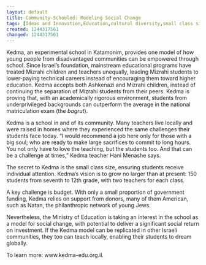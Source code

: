 ```yaml
---
layout: default
title: Community-Schooled: Modeling Social Change
tags: [Ideas and Innovation,Education,cultural diversity,small class sizes]
created: 1244317561
changed: 1244317561
---
```

<p>Kedma, an experimental school&nbsp;in Katamonim, provides one&nbsp;model of how young people from&nbsp;disadvantaged communities&nbsp;can be empowered through school. Since&nbsp;Israel&rsquo;s foundation, mainstream educational&nbsp;programs have treated Mizrahi children and&nbsp;teachers unequally, leading Mizrahi students&nbsp;to lower-paying technical careers instead of&nbsp;encouraging them toward higher education.&nbsp;Kedma accepts both Ashkenazi and Mizrahi&nbsp;children, instead of continuing the separation&nbsp;of Mizrahi students from their peers. Kedma&nbsp;is proving that, with an academically rigorous&nbsp;environment, students from underprivileged&nbsp;backgrounds can outperform the average in the&nbsp;national matriculation exam (the&nbsp;<em>bagrut</em>).</p>
<p>
<p>Kedma is a school in and of its community.&nbsp;Many teachers live locally and were raised in homes&nbsp;where they experienced the same challenges&nbsp;their students face today. &ldquo;I would recommend a&nbsp;job here only for those with a big soul; who are&nbsp;ready to make large sacrifices to commit to long&nbsp;hours. You not only have to love the teaching, but&nbsp;the students too. And that can be a challenge at&nbsp;times,&rdquo; Kedma teacher Hani Menashe says.</p>
<p>
<p>The secret to Kedma is the small class size,&nbsp;ensuring students receive individual attention.&nbsp;Kedma&rsquo;s vision is to grow no larger than at&nbsp;present: 150 students from seventh to 12th grade,&nbsp;with two teachers for each class.</p>
<p>A key challenge is budget. With only&nbsp;a small proportion of government funding,&nbsp;Kedma relies on support from donors,&nbsp;many of them American, such as Natan, the&nbsp;philanthropic network of young Jews.</p>
<p>Nevertheless, the Ministry of Education&nbsp;is taking an interest in the school as a model&nbsp;for social change, with potential to deliver&nbsp;a significant social return on investment. If&nbsp;the Kedma model can be replicated in other&nbsp;Israeli communities, they too can teach locally,&nbsp;enabling their students to dream globally.</p>
<p>To learn more: www.kedma-edu.org.il.</p>
</p>
</p>